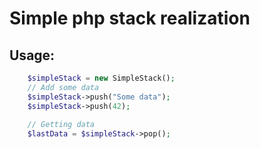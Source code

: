 # Simple php stack realization
## Usage:
```php
    $simpleStack = new SimpleStack();
    // Add some data
    $simpleStack->push("Some data");
    $simpleStack->push(42);
    
    // Getting data
    $lastData = $simpleStack->pop();
```
